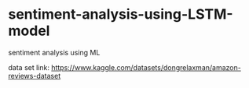 # sentiment-analysis-using-LSTM-model
sentiment analysis using ML


data set link:
https://www.kaggle.com/datasets/dongrelaxman/amazon-reviews-dataset
